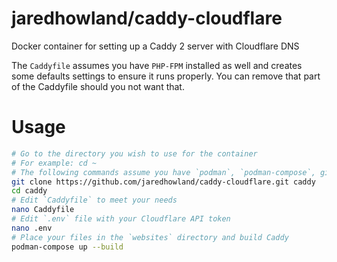 # jaredhowland/caddy-cloudflare
Docker container for setting up a Caddy 2 server with Cloudflare DNS

The `Caddyfile` assumes you have `PHP-FPM` installed as well and creates some defaults settings to ensure it runs properly. You can remove that part of the Caddyfile should you not want that.

# Usage
```bash
# Go to the directory you wish to use for the container
# For example: cd ~
# The following commands assume you have `podman`, `podman-compose`, git`, and `nano` installed
git clone https://github.com/jaredhowland/caddy-cloudflare.git caddy
cd caddy
# Edit `Caddyfile` to meet your needs
nano Caddyfile
# Edit `.env` file with your Cloudflare API token
nano .env
# Place your files in the `websites` directory and build Caddy
podman-compose up --build
```
